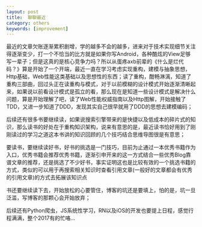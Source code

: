 ```yaml
---
layout: post
title:  聊聊最近
category: others
keywords: [improvement]
---
```


最近的文章欠账逐渐累积剧增，学的越多不会的越多，进来对于技术实现细节关注得逐渐变少，打一个不恰当的比方就是如果你写Android，各种酷炫的View足够写一辈子；但是这真的是核心竞争力吗？所以从蛋疼axb前辈的《什么是烂代码？》算是开始了一个开端，最近一直在学习考虑实现重构，建模与抽象思想，Http基础，Web性能这类基础以及思想性的东西；读了重构，酣畅淋漓，知道了重构三部曲，回过头正在读重构与模式，对于以前模糊的设计模式开始逐渐清晰起来，如果说以前看设计模式是孤立的看，那么现在是知道一些设计模式是解决什么问题，算是开始理解了吧，读了Web性能权威指南以及Http图解，开始接触了TDD，又进一步知道了DDD，发现其实自己很早就用了DDD的思想去建模编码；

后续还有很多书要继续读，如果说搜索引擎带来的是快捷以及低成本的碎片式的知识，那么读书的好处在于重构知识架构，说来有意思的是，最近读书恰好用到了刚刚读过的学习之道这本书讲的知识回顾的几个技巧结合思维导图很是有意思；

要读书，要继续读好书，好书的挑选是一门技巧，目前为止通过一本优秀书籍作为入口，优秀书籍会推荐优秀书籍，逐渐引申开来的这一方式结合一些优秀Blog靠谱文章的推荐，还是挑选了不少好书，事实证明这也是比较有效的一个挑选书籍的方式，类似的可以用于再搜索相关知识时查看引用文章(一般好的文章都会有优秀的引用文章)的方式去拓展该知识点

书还要继续读下去，开始放松的心要管住，博客的坑还是要填上，怕的是，坑一旦泛滥，写博客的那颗心会开始放弃；

后续还有Python爬虫，JS系统性学习，RN以及iOS的开发也要提上日程，感觉行程满满，整个2017有的忙咯...

